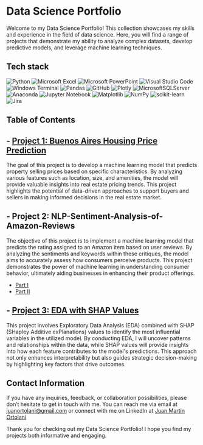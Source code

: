 # Data Science Portfolio
Welcome to my Data Science Portfolio! This collection showcases my skills and experience in the field of data science. Here, you will find a range of projects that demonstrate my ability to analyze complex datasets, develop predictive models, and leverage machine learning techniques.

## Tech stack

![Python](https://img.shields.io/badge/python-3670A0?style=for-the-badge&logo=python&logoColor=ffdd54)
![Microsoft Excel](https://img.shields.io/badge/Microsoft_Excel-217346?style=for-the-badge&logo=microsoft-excel&logoColor=white)
![Microsoft PowerPoint](https://img.shields.io/badge/Microsoft_PowerPoint-B7472A?style=for-the-badge&logo=microsoft-powerpoint&logoColor=white)
![Visual Studio Code](https://img.shields.io/badge/Visual%20Studio%20Code-0078d7.svg?style=for-the-badge&logo=visual-studio-code&logoColor=white)
![Windows Terminal](https://img.shields.io/badge/Windows%20Terminal-%234D4D4D.svg?style=for-the-badge&logo=windows-terminal&logoColor=white)
![Pandas](https://img.shields.io/badge/pandas-%23150458.svg?style=for-the-badge&logo=pandas&logoColor=white)
![GitHub](https://img.shields.io/badge/github-%23121011.svg?style=for-the-badge&logo=github&logoColor=white)
![Plotly](https://img.shields.io/badge/Plotly-3F4F75.svg?style=for-the-badge&logo=Plotly&logoColor=white)
![MicrosoftSQLServer](https://img.shields.io/badge/Microsoft%20SQL%20Server-CC2927?style=for-the-badge&logo=microsoft%20sql%20server&logoColor=white)
![Anaconda](https://img.shields.io/badge/Anaconda-%2344A833.svg?style=for-the-badge&logo=anaconda&logoColor=white)
![Jupyter Notebook](https://img.shields.io/badge/jupyter-%23FA0F00.svg?style=for-the-badge&logo=jupyter&logoColor=white)
![Matplotlib](https://img.shields.io/badge/Matplotlib-%23ffffff.svg?style=for-the-badge&logo=Matplotlib&logoColor=black)
![NumPy](https://img.shields.io/badge/numpy-%23013243.svg?style=for-the-badge&logo=numpy&logoColor=white)
![scikit-learn](https://img.shields.io/badge/scikit--learn-%23F7931E.svg?style=for-the-badge&logo=scikit-learn&logoColor=white)
![Jira](https://img.shields.io/badge/jira-%230A0FFF.svg?style=for-the-badge&logo=jira&logoColor=white)

## Table of Contents

## - [Project 1: Buenos Aires Housing Price Prediction](https://github.com/JuanOrtolani/Buenos-Aires-Housing-Price-Prediction)
The goal of this project is to develop a machine learning model that predicts property selling prices based on specific characteristics. By analyzing various features such as location, size, and amenities, the model will provide valuable insights into real estate pricing trends. This project highlights the potential of data-driven approaches to support buyers and sellers in making informed decisions in the real estate market.
  
## - Project 2: NLP-Sentiment-Analysis-of-Amazon-Reviews
The objective of this project is to implement a machine learning model that predicts the rating assigned to an Amazon item based on user reviews. By analyzing the sentiments and keywords within these critiques, the model aims to accurately assess how consumers perceive products. This project demonstrates the power of machine learning in understanding consumer behavior, ultimately aiding businesses in enhancing their product offerings.
  - [Part I](https://github.com/JuanOrtolani/NLP-Sentiment-Analysis-of-Amazon-Reviews)
  - [Part II](https://github.com/JuanOrtolani/NLP-Sentiment-Analysis-of-Amazon-Reviews-Part-II-)

## - [Project 3: EDA with SHAP Values](https://github.com/JuanOrtolani/eda_shap_values)
This project involves Exploratory Data Analysis (EDA) combined with SHAP (SHapley Additive exPlanations) values to identify the most influential variables in the utilized model. By conducting EDA, I will uncover patterns and relationships within the data, while SHAP values will provide insights into how each feature contributes to the model's predictions. This approach not only enhances interpretability but also guides strategic decision-making by highlighting key factors that drive outcomes.

## Contact Information

If you have any inquiries, feedback, or collaboration possibilities, please don’t hesitate to get in touch with me. You can reach me via email at juanortolani@gmail.com or connect with me on LinkedIn at [Juan Martin Ortolani](https://www.linkedin.com/in/juan-mart%C3%ADn-ortolani-615b86181/)

Thank you for checking out my Data Science Portfolio! I hope you find my projects both informative and engaging.
